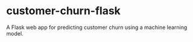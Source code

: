 # customer-churn-flask
A Flask web app for predicting customer churn using a machine learning model.
